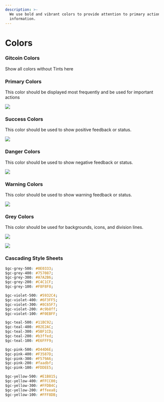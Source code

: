```yaml
---
description: >-
  We use bold and vibrant colors to provide attention to primary actions and
  information.
---
```


# Colors

### Gitcoin Colors

Show all colors without Tints here



### Primary Colors

This color should be displayed most frequently and be used for important actions

![](.gitbook/assets/color_primary.png)

### Success Colors

This color should be used to show positive feedback or status.

![](.gitbook/assets/color_success.png)

### Danger Colors

This color should be used to show negative feedback or status.

![](.gitbook/assets/color_danger.png)

### Warning Colors

This color should be used to show warning feedback or status.

![](.gitbook/assets/color_warning.png)

### Grey Colors

This color should be used for backgrounds, icons, and division lines.

![](.gitbook/assets/color_grey_1.png)

![](.gitbook/assets/color_grey_2.png)

### Cascading Style Sheets

```css
$gc-grey-500: #0E0333;
$gc-grey-400: #757087;
$gc-grey-300: #A7A2B6;
$gc-grey-200: #C4C1CF;
$gc-grey-100: #F8F8F8;

$gc-violet-500: #5932C4;
$gc-violet-400: #6F3FF5;
$gc-violet-300: #8C65F7;
$gc-violet-200: #c9b8ff;
$gc-violet-100: #F0EBFF;

$gc-teal-500: #11BC92;
$gc-teal-400: #02E2AC;
$gc-teal-300: #5BF1CD;
$gc-teal-200: #b3ffed;
$gc-teal-100: #E6FFF9;

$gc-pink-500: #D44D6E;
$gc-pink-400: #F3587D;
$gc-pink-300: #F579A6;
$gc-pink-200: #faadbf;
$gc-pink-100: #FDDEE5;

$gc-yellow-500: #E1B815;
$gc-yellow-400: #FFCC00;
$gc-yellow-300: #FFDB4C;
$gc-yellow-200: #ffeea8;
$gc-yellow-100: #FFF8DB;
```

